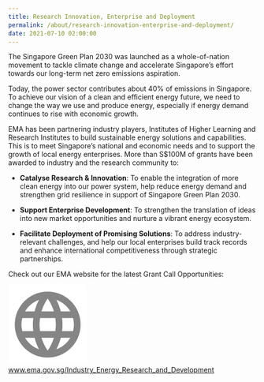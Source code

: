 ```yaml
---
title: Research Innovation, Enterprise and Deployment
permalink: /about/research-innovation-enterprise-and-deployment/
date: 2021-07-10 02:00:00
---
```

The Singapore Green Plan 2030 was launched as a whole-of-nation movement to tackle climate change and accelerate Singapore’s effort towards our long-term net zero emissions aspiration.

Today, the power sector contributes about 40% of emissions in Singapore. To achieve our vision of a clean and efficient energy future, we need to change the way we use and produce energy, especially if energy demand continues to rise with economic growth.

EMA has been partnering industry players, Institutes of Higher Learning and Research Institutes to build sustainable energy solutions and capabilities. This is to meet Singapore’s national and economic needs and to support the growth of local energy enterprises. More than S$100M of grants have been awarded to industry and the research community to: 

* **Catalyse Research & Innovation**: To enable the integration of more clean energy into our power system, help reduce energy demand and strengthen grid resilience in support of Singapore Green Plan 2030.

* **Support Enterprise Development**: To strengthen the translation of ideas into new market opportunities and nurture a vibrant energy ecosystem.

* **Facilitate Deployment of Promising Solutions**: To address industry-relevant challenges, and help our local enterprises build track records and enhance international competitiveness through strategic partnerships.

Check out our EMA website for the latest Grant Call Opportunities:
<div class="social-media-link-wrapper">
	<img src="/images/globe_grey.png" alt="globe" /> <a href="https://www.ema.gov.sg/Industry_Energy_Research_and_Development.aspx" target="_blank">www.ema.gov.sg/Industry_Energy_Research_and_Development</a>
</div>
